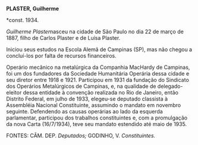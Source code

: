 **PLASTER, Guilherme**

\*const. 1934.

*Guilherme Plaster*nasceu na cidade de São Paulo no dia 22 de março de
1887, filho de Carlos Plaster e de Luísa Plaster.

Iniciou seus estudos na Escola Alemã de Campinas (SP), mas não chegou a
concluí-los por falta de recursos financeiros.

Operário mecânico na metalúrgica da Companhia MacHardy de Campinas, foi
um dos fundadores da Sociedade Humanitária Operária dessa cidade e seu
diretor entre 1918 e 1921. Participou em 1931 da fundação do Sindicato
dos Operários Metalúrgicos de Campinas, e, na qualidade de
delegado-eleitor dessa entidade à convenção realizada no Rio de Janeiro,
então Distrito Federal, em julho de 1933, elegeu-se deputado classista à
Assembléia Nacional Constituinte, assumindo o mandato em novembro
seguinte. Defendendo as causas operárias ao lado da esquerda
parlamentar, participou dos trabalhos constituintes e, com a promulgação
da nova Carta (16/7/1934), teve seu mandato estendido até maio de 1935.

FONTES: CÂM. DEP. *Deputados;* GODINHO, V. *Constituintes.*

 
